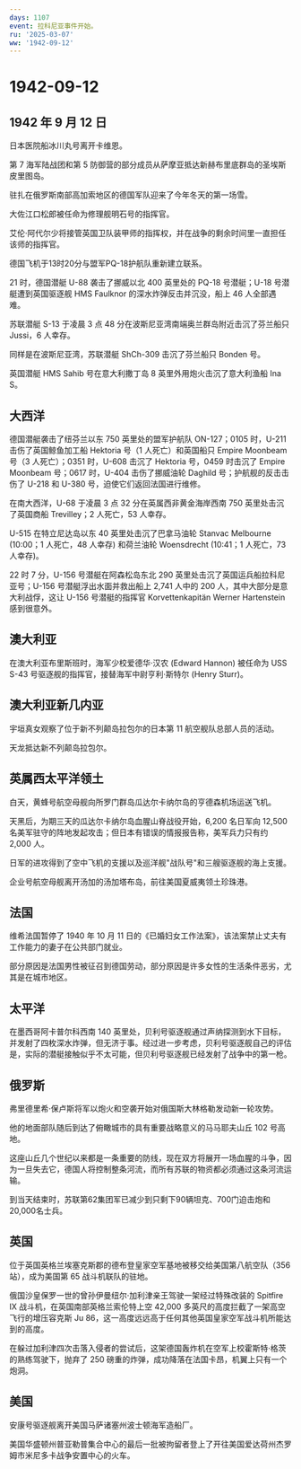 ```yaml
---
days: 1107
event: 拉科尼亚事件开始。
ru: '2025-03-07'
ww: '1942-09-12'
---
```


# 1942-09-12

## 1942 年 9 月 12 日

日本医院船冰川丸号离开卡维恩。

第 7 海军陆战团和第 5
防御营的部分成员从萨摩亚抵达新赫布里底群岛的圣埃斯皮里图岛。

驻扎在俄罗斯南部高加索地区的德国军队迎来了今年冬天的第一场雪。

大佐江口松郎被任命为修理舰明石号的指挥官。

艾伦·阿代尔少将接管英国卫队装甲师的指挥权，并在战争的剩余时间里一直担任该师的指挥官。

德国飞机于13时20分与盟军PQ-18护航队重新建立联系。

21 时，德国潜艇 U-88 袭击了挪威以北 400 英里处的 PQ-18 号潜艇；U-18
号潜艇遭到英国驱逐舰 HMS Faulknor 的深水炸弹反击并沉没，船上 46
人全部遇难。

苏联潜艇 S-13 于凌晨 3 点 48
分在波斯尼亚湾南端奥兰群岛附近击沉了芬兰船只 Jussi，6 人幸存。

同样是在波斯尼亚湾，苏联潜艇 ShCh-309 击沉了芬兰船只 Bonden 号。

英国潜艇 HMS Sahib 号在意大利撒丁岛 8 英里外用炮火击沉了意大利渔船 Ina
S。

## 大西洋

德国潜艇袭击了纽芬兰以东 750 英里处的盟军护航队 ON-127；0105 时，U-211
击伤了英国鲸鱼加工船 Hektoria 号（1 人死亡）和英国船只 Empire Moonbeam
号（3 人死亡）；0351 时，U-608 击沉了 Hektoria 号，0459 时击沉了 Empire
Moonbeam 号；0617 时，U-404 击伤了挪威油轮 Daghild
号；护航舰的反击击伤了 U-218 和 U-380 号，迫使它们返回法国进行维修。

在南大西洋，U-68 于凌晨 3 点 32 分在英属西非黄金海岸西南 750
英里处击沉了英国商船 Trevilley；2 人死亡，53 人幸存。

U-515 在特立尼达岛以东 40 英里处击沉了巴拿马油轮 Stanvac Melbourne
(10:00；1 人死亡，48 人幸存) 和荷兰油轮 Woensdrecht (10:41；1 人死亡，73
人幸存)。

22 时 7 分，U-156 号潜艇在阿森松岛东北 290
英里处击沉了英国运兵船拉科尼亚号；U-156 号潜艇浮出水面并救出船上 2,741
人中的 200 人，其中大部分是意大利战俘，这让 U-156 号潜艇的指挥官
Korvettenkapitän Werner Hartenstein 感到很意外。

## 澳大利亚

在澳大利亚布里斯班时，海军少校爱德华·汉农 (Edward Hannon) 被任命为 USS
S-43 号驱逐舰的指挥官，接替海军中尉亨利·斯特尔 (Henry Sturr)。

## 澳大利亚新几内亚

宇垣真女观察了位于新不列颠岛拉包尔的日本第 11 航空舰队总部人员的活动。

天龙抵达新不列颠岛拉包尔。

## 英属西太平洋领土

白天，黄蜂号航空母舰向所罗门群岛瓜达尔卡纳尔岛的亨德森机场运送飞机。

天黑后，为期三天的瓜达尔卡纳尔岛血腥山脊战役开始，6,200 名日军向 12,500
名美军驻守的阵地发起攻击；但日本有错误的情报报告称，美军兵力只有约 2,000
人。

日军的进攻得到了空中飞机的支援以及巡洋舰"战队号"和三艘驱逐舰的海上支援。

企业号航空母舰离开汤加的汤加塔布岛，前往美国夏威夷领土珍珠港。

## 法国

维希法国暂停了 1940 年 10 月 11
日的《已婚妇女工作法案》，该法案禁止丈夫有工作能力的妻子在公共部门就业。

部分原因是法国男性被征召到德国劳动，部分原因是许多女性的生活条件恶劣，尤其是在城市地区。

## 太平洋

在墨西哥阿卡普尔科西南 140
英里处，贝利号驱逐舰通过声纳探测到水下目标，并发射了四枚深水炸弹，但无济于事。经过进一步考虑，贝利号驱逐舰自己的评估是，实际的潜艇接触似乎不太可能，但贝利号驱逐舰已经发射了战争中的第一枪。

## 俄罗斯

弗里德里希·保卢斯将军以炮火和空袭开始对俄国斯大林格勒发动新一轮攻势。

他的地面部队随后到达了俯瞰城市的具有重要战略意义的马马耶夫山丘 102
号高地。

这座山丘几个世纪以来都是一条重要的防线，现在双方将展开一场血腥的斗争，因为一旦失去它，德国人将控制整条河流，而所有苏联的物资都必须通过这条河流运输。

到当天结束时，苏联第62集团军已减少到只剩下90辆坦克、700门迫击炮和20,000名士兵。

## 英国

位于英国英格兰埃塞克斯郡的德布登皇家空军基地被移交给美国第八航空队（356
站），成为美国第 65 战斗机联队的驻地。

俄国沙皇保罗一世的曾孙伊曼纽尔·加利津亲王驾驶一架经过特殊改装的 Spitfire
IX 战斗机，在英国南部英格兰索伦特上空 42,000
多英尺的高度拦截了一架高空飞行的增压容克斯 Ju
86，这一高度远远高于任何其他英国皇家空军战斗机所能达到的高度。

在躲过加利津四次击落入侵者的尝试后，这架德国轰炸机在空军上校霍斯特·格茨的熟练驾驶下，抛弃了
250 磅重的炸弹，成功降落在法国卡昂，机翼上只有一个炮洞。

## 美国

安康号驱逐舰离开美国马萨诸塞州波士顿海军造船厂。

美国华盛顿州普亚勒普集合中心的最后一批被拘留者登上了开往美国爱达荷州杰罗姆市米尼多卡战争安置中心的火车。